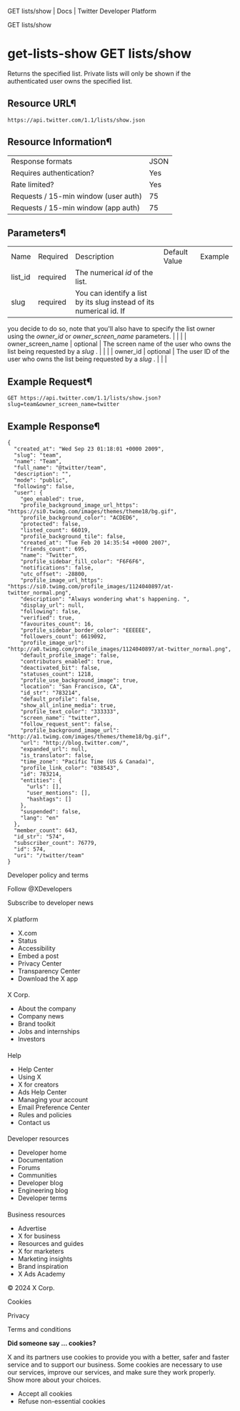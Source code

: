 
GET lists/show | Docs | Twitter Developer Platform 

GET lists/show

get-lists-show
GET lists/show
==============

Returns the specified list. Private lists will only be shown if the
authenticated user owns the specified list.

Resource URL¶
-------------

`https://api.twitter.com/1.1/lists/show.json`

Resource Information¶
---------------------

|  |  |
| --- | --- |
| Response formats | JSON |
| Requires authentication? | Yes |
| Rate limited? | Yes |
| Requests / 15-min window (user auth) | 75 |
| Requests / 15-min window (app auth) | 75 |

Parameters¶
-----------

|  |  |  |  |  |
| --- | --- | --- | --- | --- |
| Name | Required | Description | Default Value | Example |
| list\_id | required | The numerical *id* of the list. |  |  |
| slug | required | You can identify a list by its slug instead of its numerical id. If
you decide to do so, note that you'll also have to specify the list
owner using the *owner\_id* or *owner\_screen\_name*
parameters. |  |  |
| owner\_screen\_name | optional | The screen name of the user who owns the list being requested by a
*slug* . |  |  |
| owner\_id | optional | The user ID of the user who owns the list being requested by a
*slug* . |  |  |

Example Request¶
----------------

`GET https://api.twitter.com/1.1/lists/show.json?slug=team&owner_screen_name=twitter`

Example Response¶
-----------------

```
{
  "created_at": "Wed Sep 23 01:18:01 +0000 2009",
  "slug": "team",
  "name": "Team",
  "full_name": "@twitter/team",
  "description": "",
  "mode": "public",
  "following": false,
  "user": {
    "geo_enabled": true,
    "profile_background_image_url_https": "https://si0.twimg.com/images/themes/theme18/bg.gif",
    "profile_background_color": "ACDED6",
    "protected": false,
    "listed_count": 66019,
    "profile_background_tile": false,
    "created_at": "Tue Feb 20 14:35:54 +0000 2007",
    "friends_count": 695,
    "name": "Twitter",
    "profile_sidebar_fill_color": "F6F6F6",
    "notifications": false,
    "utc_offset": -28800,
    "profile_image_url_https": "https://si0.twimg.com/profile_images/1124040897/at-twitter_normal.png",
    "description": "Always wondering what's happening. ",
    "display_url": null,
    "following": false,
    "verified": true,
    "favourites_count": 16,
    "profile_sidebar_border_color": "EEEEEE",
    "followers_count": 6619092,
    "profile_image_url": "http://a0.twimg.com/profile_images/1124040897/at-twitter_normal.png",
    "default_profile_image": false,
    "contributors_enabled": true,
    "deactivated_bit": false,
    "statuses_count": 1218,
    "profile_use_background_image": true,
    "location": "San Francisco, CA",
    "id_str": "783214",
    "default_profile": false,
    "show_all_inline_media": true,
    "profile_text_color": "333333",
    "screen_name": "twitter",
    "follow_request_sent": false,
    "profile_background_image_url": "http://a1.twimg.com/images/themes/theme18/bg.gif",
    "url": "http://blog.twitter.com/",
    "expanded_url": null,
    "is_translator": false,
    "time_zone": "Pacific Time (US & Canada)",
    "profile_link_color": "038543",
    "id": 783214,
    "entities": {
      "urls": [],
      "user_mentions": [],
      "hashtags": []
    },
    "suspended": false,
    "lang": "en"
  },
  "member_count": 643,
  "id_str": "574",
  "subscriber_count": 76779,
  "id": 574,
  "uri": "/twitter/team"
}
```

Developer policy and terms

Follow @XDevelopers

Subscribe to developer news

#### 
 X platform

* X.com
* Status
* Accessibility
* Embed a post
* Privacy Center
* Transparency Center
* Download the X app

#### 
 X Corp.

* About the company
* Company news
* Brand toolkit
* Jobs and internships
* Investors

#### 
 Help

* Help Center
* Using X
* X for creators
* Ads Help Center
* Managing your account
* Email Preference Center
* Rules and policies
* Contact us

#### 
 Developer resources

* Developer home
* Documentation
* Forums
* Communities
* Developer blog
* Engineering blog
* Developer terms

#### 
 Business resources

* Advertise
* X for business
* Resources and guides
* X for marketers
* Marketing insights
* Brand inspiration
* X Ads Academy

 © 2024 X Corp.

Cookies

Privacy

Terms and conditions

**Did someone say … cookies?**  

 X and its partners use cookies to provide you with a better, safer and
 faster service and to support our business. Some cookies are necessary to use
 our services, improve our services, and make sure they work properly.
 Show more about your choices.

* Accept all cookies
* Refuse non-essential cookies